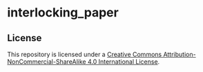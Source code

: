 # interlocking_paper

## License

This repository is licensed under a [Creative Commons Attribution-NonCommercial-ShareAlike 4.0 International License](https://creativecommons.org/licenses/by-nc-sa/4.0/).
